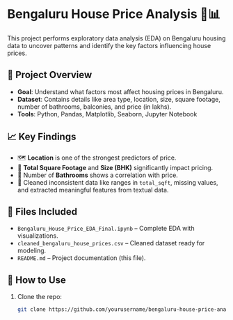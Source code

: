 # Bengaluru House Price Analysis 🏡📊

This project performs exploratory data analysis (EDA) on Bengaluru housing data to uncover patterns and identify the key factors influencing house prices.

## 📌 Project Overview

- **Goal**: Understand what factors most affect housing prices in Bengaluru.
- **Dataset**: Contains details like area type, location, size, square footage, number of bathrooms, balconies, and price (in lakhs).
- **Tools**: Python, Pandas, Matplotlib, Seaborn, Jupyter Notebook

## 📈 Key Findings

- 🗺️ **Location** is one of the strongest predictors of price.
- 📐 **Total Square Footage** and **Size (BHK)** significantly impact pricing.
- 🛁 Number of **Bathrooms** shows a correlation with price.
- 🧹 Cleaned inconsistent data like ranges in `total_sqft`, missing values, and extracted meaningful features from textual data.

## 📂 Files Included

- `Bengaluru_House_Price_EDA_Final.ipynb` – Complete EDA with visualizations.
- `cleaned_bengaluru_house_prices.csv` – Cleaned dataset ready for modeling.
- `README.md` – Project documentation (this file).

## 🚀 How to Use

1. Clone the repo:
   ```bash
   git clone https://github.com/yourusername/bengaluru-house-price-analysis.git
